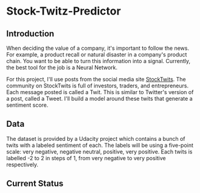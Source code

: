 # Stock-Twitz-Predictor

## Introduction
When deciding the value of a company, it's important to follow the news. For example, a product recall or natural disaster in a company's product chain. You want to be able to turn this information into a signal. Currently, the best tool for the job is a Neural Network. 

For this project, I'll use posts from the social media site [StockTwits](https://en.wikipedia.org/wiki/StockTwits). The community on StockTwits is full of investors, traders, and entrepreneurs. Each message posted is called a Twit. This is similar to Twitter's version of a post, called a Tweet. I'll build a model around these twits that generate a sentiment score.


## Data
The dataset is provided by a Udacity project which contains a bunch of twits with a labeled sentiment of each. The labels will be using a five-point scale: very negative, negative neutral, positive, very positive. Each twits is labelled -2 to 2 in steps of 1, from very negative to very positive respectively. 

## Current Status
